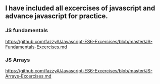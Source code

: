 ## I have included all excercises of javascript and advance javascript for practice.
### JS fundamentals
<https://github.com/fazzyA/Javascript-ES6-Excercises/blob/master/JS-Fundamentals-Excercises.md>
### JS Arrays
<https://github.com/fazzyA/Javascript-ES6-Excercises/blob/master/JS-Arrays-Excercises.md>